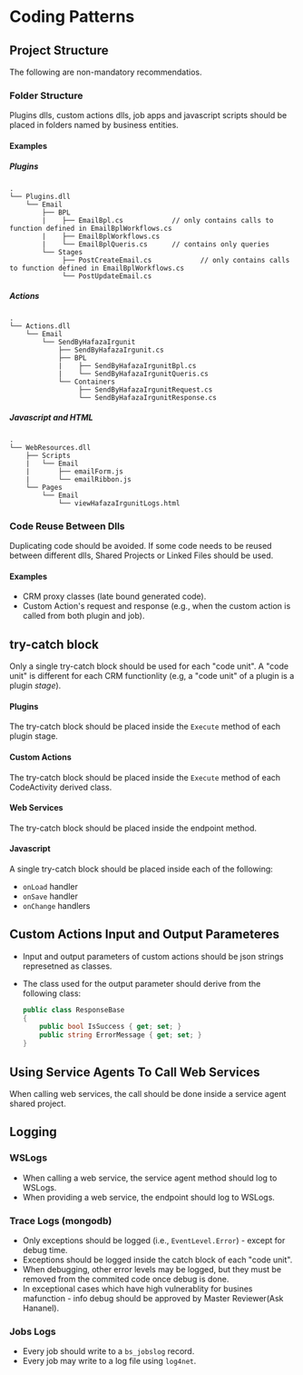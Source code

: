 # Coding Patterns

## Project Structure

The following are non-mandatory recommendatios.

### Folder Structure

Plugins dlls, custom actions dlls, job apps and javascript scripts should be placed in folders named by business entities.

#### Examples

##### Plugins

```
.
└── Plugins.dll
    └── Email
        ├── BPL
        |    ├── EmailBpl.cs            // only contains calls to function defined in EmailBplWorkflows.cs
        |    ├── EmailBplWorkflows.cs 
        |    └── EmailBplQueris.cs      // contains only queries
        └── Stages
             ├── PostCreateEmail.cs            // only contains calls to function defined in EmailBplWorkflows.cs
             └── PostUpdateEmail.cs 
```

##### Actions

```
.
└── Actions.dll
    └── Email
        └── SendByHafazaIrgunit
            ├── SendByHafazaIrgunit.cs
            ├── BPL
            |    ├── SendByHafazaIrgunitBpl.cs            
            |    └── SendByHafazaIrgunitQueris.cs      
            └── Containers
                 ├── SendByHafazaIrgunitRequest.cs            
                 └── SendByHafazaIrgunitResponse.cs 
```

##### Javascript and HTML

```
.
└── WebResources.dll
    ├── Scripts
    |   └── Email
    |       ├── emailForm.js    
    |       └── emailRibbon.js
    └── Pages
        └── Email
            └── viewHafazaIrgunitLogs.html
```

### Code Reuse Between Dlls

Duplicating code should be avoided. 
If some code needs to be reused between different dlls, Shared Projects or Linked Files should be used.

#### Examples

-	CRM proxy classes (late bound generated code).
-	Custom Action's request and response (e.g., when the custom action is called from both plugin and job).


## try-catch block

Only a single try-catch block should be used for each "code unit". 
A "code unit" is different for each CRM functionlity (e.g, a "code unit" of a plugin is a plugin *stage*).

#### Plugins

The try-catch block should be placed inside the `Execute` method of each plugin stage.

#### Custom Actions

The try-catch block should be placed inside the `Execute` method of each CodeActivity derived class.

#### Web Services

The try-catch block should be placed inside the endpoint method.

#### Javascript

A single try-catch block should be placed inside each of the following:
- `onLoad` handler
- `onSave` handler
- `onChange` handlers

## Custom Actions Input and Output Parameteres

- Input and output parameters of custom actions should be json strings represetned as classes.
- The class used for the output parameter should derive from the following class:  

  ```csharp
  public class ResponseBase
  {
      public bool IsSuccess { get; set; }
      public string ErrorMessage { get; set; }
  }
  ```
  
## Using Service Agents To Call Web Services

When calling web services, the call should be done inside a service agent shared project.

## Logging

### WSLogs

- When calling a web service, the service agent method should log to WSLogs.
- When providing a web service, the endpoint should log to WSLogs.

### Trace Logs (mongodb)

- Only exceptions should be logged (i.e., `EventLevel.Error`) - except for debug time.
- Exceptions should be logged inside the catch block of each "code unit".
- When debugging, other error levels may be logged, but they must be removed from the commited code once debug is done.
- In exceptional cases which have high vulnerablity for busines mafunction - info debug should be approved by Master Reviewer(Ask Hananel). 
### Jobs Logs

- Every job should write to a `bs_jobslog` record.
- Every job may write to a log file using `log4net`.


